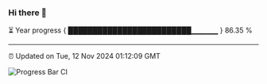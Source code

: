 ### Hi there 👋

⏳ Year progress { █████████████████████████▁▁▁▁▁ } 86.35 %

---

⏰ Updated on Tue, 12 Nov 2024 01:12:09 GMT

![Progress Bar CI](https://github.com/JuvenileQ/Progress-Bar-CI/workflows/main/badge.svg)
